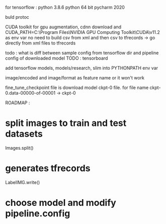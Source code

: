 for tensorflow : python 3.8.6
                 python 64 bit
                 pycharm 2020

buld protoc

CUDA toolkit for gpu augmentation, cdnn download and CUDA_PATH=C:\Program Files\NVIDIA GPU Computing Toolkit\CUDA\v11.2 as env var
no need to build csv from xml and then csv to tfrecords -> go directly from xml files to tfrecords

todo : what is diff between sample config from tensorflow dir and pipeline config of downloaded model
TODO : tensorboard

add tensorflow models, models/research, slim into PYTHONPATH env var

image/encoded and image/format as feature name or it won't work

fine_tune_checkpoint file is download model ckpt-0 file.
for file name ckpt-0.data-00000-of-00001 -> ckpt-0

ROADMAP : 
# split images to train and test datasets
Images.split()
# generates tfrecords
LabelIMG.write()
# choose model and modify pipeline.config


